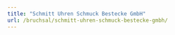```yaml
---
title: "Schmitt Uhren Schmuck Bestecke GmbH"
url: /bruchsal/schmitt-uhren-schmuck-bestecke-gmbh/
---
```

